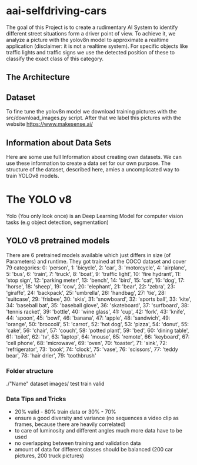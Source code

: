# aai-selfdriving-cars
The goal of this Project  is to create a rudimentary AI System to identify different street situations form a driver point of view.
To achieve it, we analyze a picture with the yolov8n model to approximate a realtime application (disclaimer: it is not a realtime system).
For specific objects like traffic lights and traffic signs we use the detected position of these to classify the exact class of this category.

## The Architecture 

## Dataset 
To fine tune the yolov8n model we download training pictures with the src/download_images.py script.
After that we label this pictures with the website https://www.makesense.ai/


## Information about Data Sets
Here are some use full Information about creating own datasets.
We can use these information to create a data set for our own purpose.
The structure of the dataset, described here, amies a uncomplicated way to train YOLOv8 models.

# The YOLO v8
Yolo (You only look once) is an Deep Learning Model for computer vision tasks (e.g object detection, segmentation)

## YOLO v8 pretrained  models
There are 6 pretrained models available which just differs in size (of Parameters) and runtime.
They got trained at the COCO dataset and cover 79 categories:
0: 'person', 1: 'bicycle', 2: 'car', 3: 'motorcycle', 4: 'airplane', 5: 'bus', 6: 'train', 7: 'truck', 8: 'boat', 9: 'traffic light', 
10: 'fire hydrant', 11: 'stop sign', 12: 'parking meter', 13: 'bench', 14: 'bird', 15: 'cat', 16: 'dog', 17: 'horse', 18: 'sheep', 19: 'cow', 
20: 'elephant', 21: 'bear', 22: 'zebra', 23: 'giraffe', 24: 'backpack', 25: 'umbrella', 26: 'handbag', 27: 'tie', 28: 'suitcase', 29: 'frisbee', 
30: 'skis', 31: 'snowboard', 32: 'sports ball', 33: 'kite', 34: 'baseball bat', 35: 'baseball glove', 36: 'skateboard', 37: 'surfboard', 38: 'tennis racket', 39: 'bottle', 
40: 'wine glass', 41: 'cup', 42: 'fork', 43: 'knife', 44: 'spoon', 45: 'bowl', 46: 'banana', 47: 'apple', 48: 'sandwich', 49: 'orange', 
50: 'broccoli', 51: 'carrot', 52: 'hot dog', 53: 'pizza', 54: 'donut', 55: 'cake', 56: 'chair', 57: 'couch', 58: 'potted plant', 59: 'bed', 
60: 'dining table', 61: 'toilet', 62: 'tv', 63: 'laptop', 64: 'mouse', 65: 'remote', 66: 'keyboard', 67: 'cell phone', 68: 'microwave', 69: 'oven', 
70: 'toaster', 71: 'sink', 72: 'refrigerator', 73: 'book', 74: 'clock', 75: 'vase', 76: 'scissors', 77: 'teddy bear', 78: 'hair drier', 79: 'toothbrush'

### Folder structure

./"Name" dataset
    images/
        test
        train
        valid

### Data Tips and Tricks
* 20% valid - 80% train data or 30% - 70% 
* ensure a good diversity and variance (no sequences a video clip as frames, because there are heavily correlated)
* to care of luminosity and different angles much more data have to be used
* no overlapping between training and validation data
* amount of data for different classes should be balanced (200 car pictures, 200 truck pictures)
